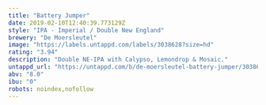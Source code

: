 ```yaml
---
title: "Battery Jumper"
date: 2019-02-10T12:40:39.773129Z
style: "IPA - Imperial / Double New England"
brewery: "De Moersleutel"
image: "https://labels.untappd.com/labels/3038628?size=hd"
rating: "3.94"
description: "Double NE-IPA with Calypso, Lemondrop & Mosaic."
untappd_url: "https://untappd.com/b/de-moersleutel-battery-jumper/3038628"
abv: "8.0"
ibu: "0"
robots: noindex,nofollow
---
```

